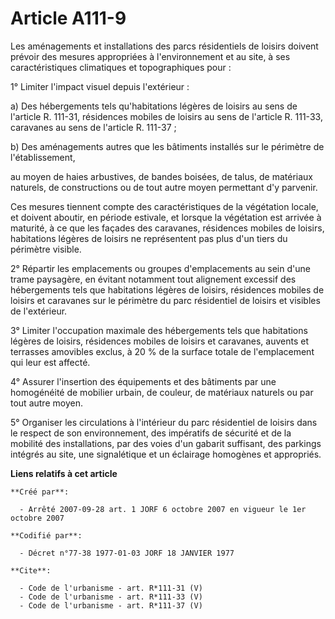 # Article A111-9

Les aménagements et installations des parcs résidentiels de loisirs doivent prévoir des mesures appropriées à l'environnement
et au site, à ses caractéristiques climatiques et topographiques pour : 

1° Limiter l'impact visuel depuis l'extérieur : 

a) Des hébergements tels qu'habitations légères de loisirs au sens de l'article R. 111-31, résidences mobiles de loisirs au
sens de l'article R. 111-33, caravanes au sens de l'article R. 111-37 ; 

b) Des aménagements autres que les bâtiments installés sur le périmètre de l'établissement, 

au moyen de haies arbustives, de bandes boisées, de talus, de matériaux naturels, de constructions ou de tout autre moyen
permettant d'y parvenir. 

Ces mesures tiennent compte des caractéristiques de la végétation locale, et doivent aboutir, en période estivale, et lorsque
la végétation est arrivée à maturité, à ce que les façades des caravanes, résidences mobiles de loisirs, habitations légères
de loisirs ne représentent pas plus d'un tiers du périmètre visible. 

2° Répartir les emplacements ou groupes d'emplacements au sein d'une trame paysagère, en évitant notamment tout alignement
excessif des hébergements tels que habitations légères de loisirs, résidences mobiles de loisirs et caravanes sur le
périmètre du parc résidentiel de loisirs et visibles de l'extérieur. 

3° Limiter l'occupation maximale des hébergements tels que habitations légères de loisirs, résidences mobiles de loisirs et
caravanes, auvents et terrasses amovibles exclus, à 20 % de la surface totale de l'emplacement qui leur est affecté. 

4° Assurer l'insertion des équipements et des bâtiments par une homogénéité de mobilier urbain, de couleur, de matériaux
naturels ou par tout autre moyen. 

5° Organiser les circulations à l'intérieur du parc résidentiel de loisirs dans le respect de son environnement, des
impératifs de sécurité et de la mobilité des installations, par des voies d'un gabarit suffisant, des parkings intégrés au
site, une signalétique et un éclairage homogènes et appropriés.

**Liens relatifs à cet article**

	**Créé par**:

	  - Arrêté 2007-09-28 art. 1 JORF 6 octobre 2007 en vigueur le 1er octobre 2007

	**Codifié par**:

	  - Décret n°77-38 1977-01-03 JORF 18 JANVIER 1977

	**Cite**:

	  - Code de l'urbanisme - art. R*111-31 (V)
	  - Code de l'urbanisme - art. R*111-33 (V)
	  - Code de l'urbanisme - art. R*111-37 (V)
